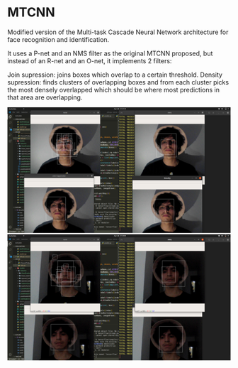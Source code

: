 # MTCNN
Modified version of the Multi-task Cascade Neural Network architecture for face recognition and identification.

It uses a P-net and an NMS filter as the original MTCNN proposed, but instead of an R-net and an O-net, it implements 2 filters:

Join supression: joins boxes which overlap to a certain threshold.
Density supression: finds clusters of overlapping boxes and from each cluster picks the most densely overlapped which should be where most predictions in that area are overlapping.

![](media/mtcnn-1.png)
![](media/mtcnn-2.png)
